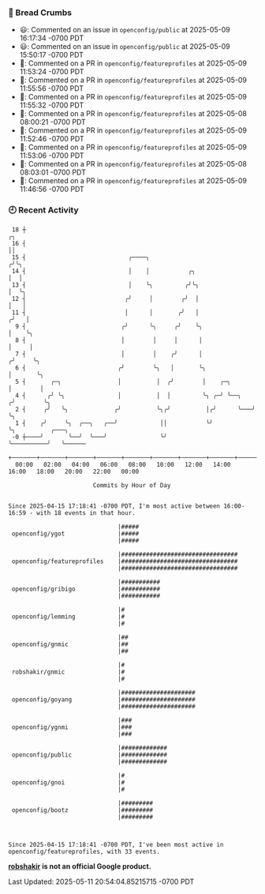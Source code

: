 ### 🍞 Bread Crumbs

 * 😃: Commented on an issue in `openconfig/public` at 2025-05-09 16:17:34 -0700 PDT
 * 😃: Commented on an issue in `openconfig/public` at 2025-05-09 15:50:17 -0700 PDT
 * 💬: Commented on a PR in  `openconfig/featureprofiles` at 2025-05-09 11:53:24 -0700 PDT
 * 💬: Commented on a PR in  `openconfig/featureprofiles` at 2025-05-09 11:55:56 -0700 PDT
 * 💬: Commented on a PR in  `openconfig/featureprofiles` at 2025-05-09 11:55:32 -0700 PDT
 * 💬: Commented on a PR in  `openconfig/featureprofiles` at 2025-05-08 08:00:21 -0700 PDT
 * 💬: Commented on a PR in  `openconfig/featureprofiles` at 2025-05-09 11:52:46 -0700 PDT
 * 💬: Commented on a PR in  `openconfig/featureprofiles` at 2025-05-09 11:53:06 -0700 PDT
 * 💬: Commented on a PR in  `openconfig/featureprofiles` at 2025-05-08 08:03:01 -0700 PDT
 * 💬: Commented on a PR in  `openconfig/featureprofiles` at 2025-05-09 11:46:56 -0700 PDT

### 🕘 Recent Activity
```
 18 ┼                                                                    ╭╮
 16 ┤                                                                    ││
 15 ┤                             ╭────╮                                ╭╯╰╮
 14 ┤                             │    │           ╭╮                   │  │
 13 ┤                             │    ╰╮         ╭╯╰╮                  │  ╰╮
 12 ┤                            ╭╯     │        ╭╯  │                  │   │
 11 ┤                            │      │       ╭╯   │                 ╭╯   │
  9 ┤                           ╭╯      ╰╮     ╭╯    ╰╮                │    ╰╮
  8 ┤                           │        │     │      │                │     │
  7 ┤                           │        │    ╭╯      │               ╭╯     ╰╮
  6 ┤                          ╭╯        ╰╮   │       ╰╮              │       ╰╮
  5 ┤       ╭─╮                │          │  ╭╯        │    ╭─╮       │        │
  4 ┤      ╭╯ ╰╮               │          │  │         ╰╮ ╭─╯ ╰──╮   ╭╯        ╰╮
  2 ┤     ╭╯   ╰╮             ╭╯          ╰╮╭╯          │╭╯      ╰───╯          ╰╮
  1 ┤    ╭╯     ╰╮  ╭──╮   ╭──╯            ││           ╰╯                       ╰╮          ╭───╮
 -0 ┼────╯       ╰──╯  ╰───╯               ╰╯                                     ╰──────────╯   ╰──────
    +───────+───────+───────+───────+───────+───────+───────+───────+───────+───────+───────+───────+────
  00:00   02:00   04:00   06:00   08:00   10:00   12:00   14:00   16:00   18:00   20:00   22:00   00:00   

						Commits by Hour of Day


Since 2025-04-15 17:18:41 -0700 PDT, I'm most active between 16:00-16:59 - with 18 events in that hour.

```



```
                               |#####
 openconfig/ygot               |#####
                               |#####

                               |#################################
 openconfig/featureprofiles    |#################################
                               |#################################

                               |###########
 openconfig/gribigo            |###########
                               |###########

                               |#
 openconfig/lemming            |#
                               |#

                               |##
 openconfig/gnmic              |##
                               |##

                               |#
 robshakir/gnmic               |#
                               |#

                               |#####################
 openconfig/goyang             |#####################
                               |#####################

                               |###
 openconfig/ygnmi              |###
                               |###

                               |#############
 openconfig/public             |#############
                               |#############

                               |#
 openconfig/gnoi               |#
                               |#

                               |#########
 openconfig/bootz              |#########
                               |#########



Since 2025-04-15 17:18:41 -0700 PDT, I've been most active in openconfig/featureprofiles, with 33 events.

```
**[robshakir](mailto:robjs@google.com) is not an official Google product.**  


Last Updated: 2025-05-11 20:54:04.85215715 -0700 PDT
